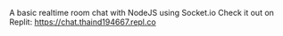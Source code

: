 A basic realtime room chat with NodeJS using Socket.io
Check it out on Replit: https://chat.thaind194667.repl.co
